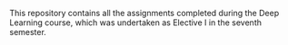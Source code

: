 This repository contains all the assignments completed during the Deep Learning course, which was undertaken as Elective I in the seventh semester.
